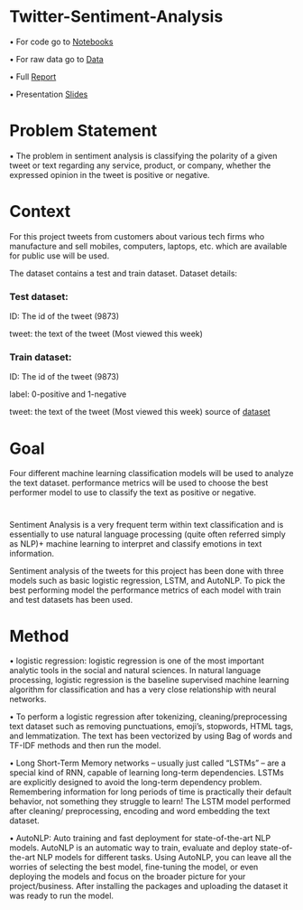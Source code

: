# Twitter-Sentiment-Analysis
•	For code go to [Notebooks](https://github.com/m-nosrati/Twitter-Sentiment-Analysis/tree/main/notebooks)

•	For raw data go to [Data](https://github.com/m-nosrati/Twitter-Sentiment-Analysis/tree/main/Data)

•	Full [Report]()

•	Presentation [Slides](https://github.com/m-nosrati/Twitter-Sentiment-Analysis/blob/main/Final%20Capstone%20Presentation..pdf)

# Problem Statement

▪ The problem in sentiment analysis is classifying the
polarity of a given tweet or text regarding any service,
product, or company, whether the expressed opinion in
the tweet is positive or negative. 

# Context

For this project tweets from customers about various tech firms who manufacture and sell mobiles, computers, laptops, etc. which are available for public use will be used. 

The dataset contains a test and train dataset. Dataset details:

### Test dataset:

ID: The id of the tweet (9873)

tweet: the text of the tweet (Most viewed this week)

### Train dataset:

ID: The id of the tweet (9873)

label: 0-positive and 1-negative

tweet: the text of the tweet (Most viewed this week)
source of [dataset](https://www.kaggle.com/sureshmecad/identify-the-sentiments-analytics-vidhya?select=train.csv)

# Goal

Four different machine learning classification models will be used to analyze the text dataset.
performance metrics will be used to choose the best performer model to use to classify the text as positive or negative. 

# 
Sentiment Analysis is a very frequent term within text classification and is essentially to use natural language processing (quite often referred simply as NLP)+ machine learning to interpret and classify emotions in text information.

Sentiment analysis of the tweets for this project has been done with three models such as basic logistic regression, LSTM, and AutoNLP. 
To pick the best performing model the performance metrics of each model with train and test datasets has been used. 

# Method


•	logistic regression: logistic regression is one of the most important analytic tools in the social and natural sciences. In natural language processing, logistic regression is the baseline supervised machine learning algorithm for classification and has a very close relationship with neural networks.

•	          To perform a logistic regression after tokenizing, cleaning/preprocessing text dataset such as removing punctuations, emoji’s, stopwords, HTML tags, and lemmatization. The text has been vectorized by using Bag of words and TF-IDF methods and then run the model.

•	Long Short-Term Memory networks – usually just called “LSTMs” – are a special kind of RNN, capable of learning long-term dependencies. LSTMs are explicitly designed to avoid the long-term dependency problem. Remembering information for long periods of time is practically their default behavior, not something they struggle to learn! The LSTM model performed after cleaning/ preprocessing, encoding and word embedding the text dataset. 

•	AutoNLP: Auto training and fast deployment for state-of-the-art NLP models. AutoNLP is an automatic way to train, evaluate and deploy state-of-the-art NLP models for different tasks. Using AutoNLP, you can leave all the worries of selecting the best model, fine-tuning the model, or even deploying the models and focus on the broader picture for your project/business. After installing the packages and uploading the dataset it was ready to run the model.





